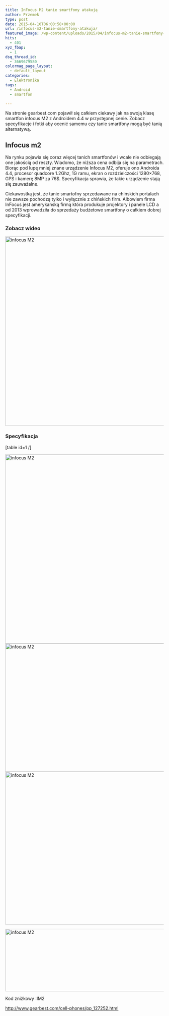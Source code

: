 ```yaml
---
title: InFocus M2 tanie smartfony atakują
author: Przemek
type: post
date: 2015-04-10T06:00:58+00:00
url: /infocus-m2-tanie-smartfony-atakuja/
featured_image: /wp-content/uploads/2015/04/infocus-m2-tanie-smartfony-ataku-624x351.jpg
hits:
  - 401
xyz_fbap:
  - 1
dsq_thread_id:
  - 3669679580
colormag_page_layout:
  - default_layout
categories:
  - Elektronika
tags:
  - Android
  - smartfon

---
```

Na stronie gearbest.com pojawił się całkiem ciekawy jak na swoją klasę smartfon infocus M2 z Androidem 4.4 w przystępnej cenie. Zobacz specyfikacje i fotki aby ocenić samemu czy tanie smartfony mogą być tanią alternatywą.

<!--more-->

## Infocus m2

Na rynku pojawia się coraz więcej tanich smartfonów i wcale nie odbiegają one jakością od reszty. Wiadomo, że niższa cena odbija się na parametrach. Biorąc pod lupę mniej znane urządzenie Infocus M2, oferuje ono Androida 4.4, procesor quadcore 1.2Ghz, 1G ramu, ekran o rozdzielczości 1280&#215;768, GPS i kamerę 8MP za 76$. Specyfikacja sprawia, że takie urządzenie stają się zauważalne.

Ciekawostką jest, że tanie smartofny sprzedawane na chińskich portalach nie zawsze pochodzą tylko i wyłącznie z chińskich firm. Albowiem firma InFocus jest amerykańską firmą która produkuje projektory i panele LCD a od 2013 wprowadziła do sprzedaży budżetowe smartfony o całkiem dobrej specyfikacji.

### Zobacz wideo



<a href="http://techfreak.pl/infocus-m2-tanie-smartfony-atakuja/1418248366255-p-2252941/" rel="attachment wp-att-9239"><img class="aligncenter size-full wp-image-9239" src="http://techfreak.pl/wp-content/uploads/2015/04/1418248366255-P-2252941.jpg" alt="infocus M2" width="600" height="600" /></a>

### Specyfikacja

[table id=1 /]

<a href="http://techfreak.pl/infocus-m2-tanie-smartfony-atakuja/attachment/201412111352218252/" rel="attachment wp-att-9248"><img class="aligncenter size-full wp-image-9248" src="http://techfreak.pl/wp-content/uploads/2015/04/201412111352218252.jpg" alt="infocus M2" width="700" height="599" /></a> <a href="http://techfreak.pl/infocus-m2-tanie-smartfony-atakuja/attachment/201412111352213748/" rel="attachment wp-att-9247"><img class="aligncenter size-full wp-image-9247" src="http://techfreak.pl/wp-content/uploads/2015/04/201412111352213748.jpg" alt="infocus M2" width="700" height="407" /></a> <a href="http://techfreak.pl/infocus-m2-tanie-smartfony-atakuja/attachment/201412111352219315/" rel="attachment wp-att-9249"><img class="aligncenter size-full wp-image-9249" src="http://techfreak.pl/wp-content/uploads/2015/04/201412111352219315.jpg" alt="infocus M2" width="700" height="484" /></a>

<a href="http://techfreak.pl/infocus-m2-tanie-smartfony-atakuja/attachment/201412111352218907/" rel="attachment wp-att-9250"><img class="aligncenter size-full wp-image-9250" src="http://techfreak.pl/wp-content/uploads/2015/04/201412111352218907.jpg" alt="infocus M2" width="700" height="198" /></a>

<div>
  Kod zniżkowy :IM2
</div>

<a href="http://www.gearbest.com/cell-phones/pp_127252.html" target="_blank" rel="noopener">http://www.gearbest.com/cell-phones/pp_127252.html</a>